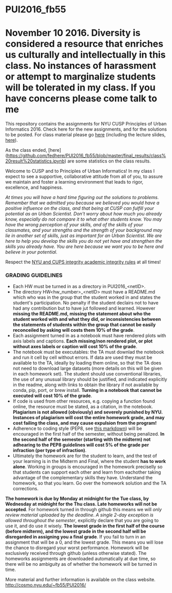 # PUI2016_fb55

# November 10 2016. Diversity is considered a resource that enriches us culturally and intellectually in this class. No instances of harassment or attempt to marginalize students will be tolerated in my class. If you have concerns please come talk to me

This repository contains the assignments for NYU CUSP Principles of Urban Informatics 2016. 
Check here for the new assignments, and for the solutions to be posted. For class material please go [here](https://github.com/fedhere/UInotebooks) (including the lecture slides, [here](https://github.com/fedhere/UInotebooks/tree/master/slides)).

As the class ended, [here] (https://github.com/fedhere/PUI2016_fb55/blob/master/final_results/class%20result%20statistics.ipynb)
 are some statistics on the class results.
 
Welcome to CUSP and to Principles of Urban Informatics!
In my class I expect to see a supportive, collaborative attitude from all of you, to assure we maintain and foster a learning environment that leads to rigor, excellence, and happiness.  

_At times you will have a hard time figuring out the solutions to problems. Remember that 
we admitted you because we believed you would have a positive influence on the class, 
and that being at CUSP can fulfill your potential as an Urban Scientist. 
Don't worry about how much you already know, especially do not compare it to what other students know. 
You may have the wrong perception of your skills, and of the skills of your classmates, and your strengths and the strength of your background may lie in another set of skills, just as important for an Urban Scientist. 
We are here to help you develop the skills you do not yet have and strengthen the skills you already have. 
You are here because we want you to be here and believe in your potential._

Respect the [NYU and CUPS integrity academic integrity rules](https://docs.google.com/a/nyu.edu/document/d/1xGQjUPBiZJzxz84VK14D2EaWJEYH91DJxQ7vPiWPMkI/edit?usp=sharing) at all times! 

### GRADING GUIDELINES
- Each HW must be turned in as a directory in PUI2016_\<netID>.
- The directory  HW\<hw_number>\_\<netID> must have a README.md which who was in the group that the student worked in and states the student's participation. No penalty if the student declairs not to have had any contribution but to have jut followed and learned. However __missing the README.md, missing the statement about who the student worked with and what they did, or inconsistencies between the statements of students within the group that cannot be easily reconceiled by asking will costs them 10% of the grade__.
- Each assignment turned in as a notebook must have rendered plots with axis labels and captions. __Each missing/non rendered plot, or plot without axes labels or caption will cost 10% of the grade__.
- The notebook must be executables: the TA must downlad the notebook and run it cell by cell without errors. If data are used they must be available to the TA, ideally by loading them online, so that the TA does not need to download large datasets (more details on this will be given in each homework set). The student should use conventional libraries, the use of any unusual library should be justified, and indicated explicitly in the readme, along with links to obtain the library if not available by conda, pip, port, or brew install. __Turning in a notebook that cannot be executed will cost 10% of the grade__.
- If code is used from other resources, e.g. copying a function found online, the resource must be stated, as a citation, in the notebook. **Plagiarism is not allowed (obviously) and severely punished by NYU. Instances of plagiarism will cost the entire homework grade, and may cost failing the class, and may cause expulsion from the program!**
- Adherence to coding style (PEP8, see [this markdown](https://github.com/fedhere/PUI2016_fb55/blob/master/PEP8MinimalRequirements.md)) will be encouraged in the first half of the semester, without being penalized. __In the second half of the semester (starting with the midterm) not adhearing to the PEP8 guidelines will cost 5% of the grade per infraction (per type of infraction)__.
- Ultimately the homework are for the student to learn, and the test of your learning is in the Midterm and Final, where the student __has to work alone__. Working in groups is encouraged in the homework preciselly so that students can support each other and learn from eachother taking advantage of the complementary skills they have. Understand the homework, so that you learn. Go over the homework solution and the TA corrections. 

__The homework is due by Monday at midnight for the Tue class, by Wednesday at midnight for the Thu class. Late homeworks will not be accepted__. For homework turned in through github this means we will _only review material uploaded by the deadline_. _A single 2-day exception is allowed throughout the semester_, explicitly declare that you are going to use it, and do use it wisely. __The lowest grade in the first half of the course (before midterm), and the lowest grade in the second half will be disregarded in assigning you a final grade__. If you fail to turn in an assignment that will be a 0, and the lowest grade. This means you will lose the chance to disregard your worst performance.   Homework will be exclusively received through github (unless otherwise stated). The homeworks assignments are downloaded automatically at due time, so there will be no ambiguity as of whether the homework will be turned in time.

More material and further information is available on the class website. http://cosmo.nyu.edu/~fb55/PUI2016/
